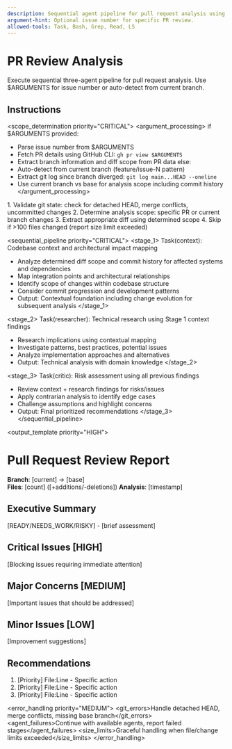 ```yaml
---
description: Sequential agent pipeline for pull request analysis using context-research-critique pattern.
argument-hint: Optional issue number for specific PR review.
allowed-tools: Task, Bash, Grep, Read, LS
---
```


# PR Review Analysis

Execute sequential three-agent pipeline for pull request analysis. Use $ARGUMENTS for issue number or auto-detect from current branch.

## Instructions

<scope_determination priority="CRITICAL">
<argument_processing>
if $ARGUMENTS provided:
  - Parse issue number from $ARGUMENTS
  - Fetch PR details using GitHub CLI: `gh pr view $ARGUMENTS`
  - Extract branch information and diff scope from PR data
else:
  - Auto-detect from current branch (feature/issue-N pattern)
  - Extract git log since branch diverged: `git log main...HEAD --oneline`
  - Use current branch vs base for analysis scope including commit history
</argument_processing>
<validation>
1. Validate git state: check for detached HEAD, merge conflicts, uncommitted changes
2. Determine analysis scope: specific PR or current branch changes
3. Extract appropriate diff using determined scope
4. Skip if >100 files changed (report size limit exceeded)
</validation>
</scope_determination>

<sequential_pipeline priority="CRITICAL">
<stage_1>
Task(context): Codebase context and architectural impact mapping
- Analyze determined diff scope and commit history for affected systems and dependencies
- Map integration points and architectural relationships  
- Identify scope of changes within codebase structure
- Consider commit progression and development patterns
- Output: Contextual foundation including change evolution for subsequent analysis
</stage_1>

<stage_2>
Task(researcher): Technical research using Stage 1 context findings
- Research implications using contextual mapping
- Investigate patterns, best practices, potential issues
- Analyze implementation approaches and alternatives
- Output: Technical analysis with domain knowledge
</stage_2>

<stage_3>
Task(critic): Risk assessment using all previous findings
- Review context + research findings for risks/issues
- Apply contrarian analysis to identify edge cases
- Challenge assumptions and highlight concerns
- Output: Final prioritized recommendations
</stage_3>
</sequential_pipeline>

<output_template priority="HIGH">
<format>
# Pull Request Review Report

**Branch**: [current] → [base]  
**Files**: [count] ([+additions/-deletions])
**Analysis**: [timestamp]

## Executive Summary
[READY/NEEDS_WORK/RISKY] - [brief assessment]

## Critical Issues [HIGH]
[Blocking issues requiring immediate attention]

## Major Concerns [MEDIUM]  
[Important issues that should be addressed]

## Minor Issues [LOW]
[Improvement suggestions]

## Recommendations
1. [Priority] File:Line - Specific action
2. [Priority] File:Line - Specific action
3. [Priority] File:Line - Specific action
</format>
</output_template>

<error_handling priority="MEDIUM">
<git_errors>Handle detached HEAD, merge conflicts, missing base branch</git_errors>
<agent_failures>Continue with available agents, report failed stages</agent_failures>
<size_limits>Graceful handling when file/change limits exceeded</size_limits>
</error_handling>